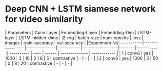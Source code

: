 # Deep CNN + LSTM siamese network for video similarity


| Parameters  | Conv Layer | Embedding-Layer | Embedding-Dim | LSTM-layer | LSTM-hidden-dims | l2-reg | batch-size | num-epochs | loss | images | train-accuracy | val-accuracy |
|Experiment No| -----------|-----------------|---------------|------------|------------------|--------|------------| ---------- | ---- | ------ | -------------- | ------------ |
| 1 | conv6 | yes | 1000 | 3 | 10 | 0 | 8 | 5 | contrastive | - | - | - |
| 2 | conv6 | yes | 1000 | 3 | 50 | 0 | 8 | 20 | contrastive | - | - | - |
